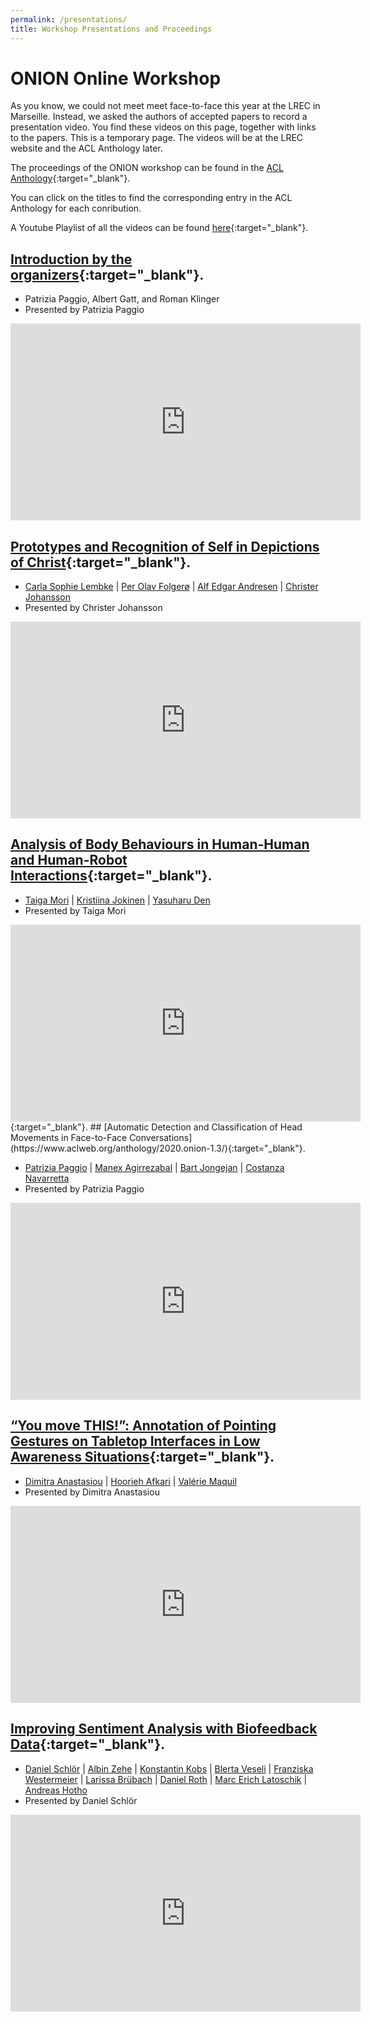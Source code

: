 ```yaml
---
permalink: /presentations/
title: Workshop Presentations and Proceedings
---
```


# ONION Online Workshop

As you know, we could not meet meet face-to-face this year at the LREC in Marseille. Instead, we asked the authors of accepted papers to record a presentation video. You find these videos on this page, together with links to the papers. This is a temporary page. The videos will be at the LREC website and the ACL Anthology later.

The proceedings of the ONION workshop can be found in the [ACL Anthology](https://www.aclweb.org/anthology/volumes/2020.onion-1/){:target="_blank"}.

You can click on the titles to find the corresponding entry in the ACL Anthology for each conribution.

A Youtube Playlist of all the videos can be found [here](https://www.youtube.com/playlist?list=PLgTsfNOn0OEVSXG_sHlZ5ZP_FAJsRAQBV){:target="_blank"}.

## [Introduction by the organizers](https://www.aclweb.org/anthology/2020.onion-1.0/){:target="_blank"}.

* Patrizia Paggio, Albert Gatt, and Roman Klinger
* Presented by Patrizia Paggio

<iframe width="560" height="315" src="https://www.youtube.com/embed/qFeIkIpZwpc" frameborder="0" allow="accelerometer; autoplay; encrypted-media; gyroscope; picture-in-picture" allowfullscreen></iframe>

## [Prototypes and Recognition of Self in Depictions of Christ](https://www.aclweb.org/anthology/2020.onion-1.1/){:target="_blank"}.

* [Carla Sophie Lembke](https://www.aclweb.org/anthology/people/c/carla-sophie-lembke/) | [Per Olav Folgerø](https://www.aclweb.org/anthology/people/p/per-olav-folgero/) | [Alf Edgar Andresen](https://www.aclweb.org/anthology/people/a/alf-edgar-andresen/) | [Christer Johansson](https://www.aclweb.org/anthology/people/c/christer-johansson/)
* Presented by Christer Johansson

<iframe width="560" height="315" src="https://www.youtube.com/embed/knU3XG24Hg4" frameborder="0" allow="accelerometer; autoplay; encrypted-media; gyroscope; picture-in-picture" allowfullscreen></iframe>

## [Analysis of Body Behaviours in Human-Human and Human-Robot Interactions](https://www.aclweb.org/anthology/2020.onion-1.2/){:target="_blank"}. 

* [Taiga Mori](https://www.aclweb.org/anthology/people/t/taiga-mori/) | [Kristiina Jokinen](https://www.aclweb.org/anthology/people/k/kristiina-jokinen/) | [Yasuharu Den](https://www.aclweb.org/anthology/people/y/yasuharu-den/)
* Presented by Taiga Mori

<iframe width="560" height="315" src="https://www.youtube.com/embed/dqJe_0v-9aI" frameborder="0" allow="accelerometer; autoplay; encrypted-media; gyroscope; picture-in-picture" allowfullscreen></iframe>
{:target="_blank"}.
## [Automatic Detection and Classification of Head Movements in Face-to-Face Conversations](https://www.aclweb.org/anthology/2020.onion-1.3/){:target="_blank"}.

* [Patrizia Paggio](https://www.aclweb.org/anthology/people/p/patrizia-paggio/) | [Manex Agirrezabal](https://www.aclweb.org/anthology/people/m/manex-agirrezabal/) | [Bart Jongejan](https://www.aclweb.org/anthology/people/b/bart-jongejan/) | [Costanza Navarretta](https://www.aclweb.org/anthology/people/c/costanza-navarretta/)
* Presented by Patrizia Paggio

<iframe width="560" height="315" src="https://www.youtube.com/embed/2JiesSOMzC4" frameborder="0" allow="accelerometer; autoplay; encrypted-media; gyroscope; picture-in-picture" allowfullscreen></iframe>

## [“You move THIS!”: Annotation of Pointing Gestures on Tabletop Interfaces in Low Awareness Situations](https://www.aclweb.org/anthology/2020.onion-1.4/){:target="_blank"}.

* [Dimitra Anastasiou](https://www.aclweb.org/anthology/people/d/dimitra-anastasiou/) | [Hoorieh Afkari](https://www.aclweb.org/anthology/people/h/hoorieh-afkari/) | [Valérie Maquil](https://www.aclweb.org/anthology/people/v/valerie-maquil/)
* Presented by Dimitra Anastasiou

<iframe width="560" height="315" src="https://www.youtube.com/embed/btoB_xuZ_84" frameborder="0" allow="accelerometer; autoplay; encrypted-media; gyroscope; picture-in-picture" allowfullscreen></iframe>

## [Improving Sentiment Analysis with Biofeedback Data](https://www.aclweb.org/anthology/2020.onion-1.5/){:target="_blank"}.

* [Daniel Schlör](https://www.aclweb.org/anthology/people/d/daniel-schlor/) | [Albin Zehe](https://www.aclweb.org/anthology/people/a/albin-zehe/) | [Konstantin Kobs](https://www.aclweb.org/anthology/people/k/konstantin-kobs/) | [Blerta Veseli](https://www.aclweb.org/anthology/people/b/blerta-veseli/) | [Franziska Westermeier](https://www.aclweb.org/anthology/people/f/franziska-westermeier/) | [Larissa Brübach](https://www.aclweb.org/anthology/people/l/larissa-brubach/) | [Daniel Roth](https://www.aclweb.org/anthology/people/d/daniel-roth/) | [Marc Erich Latoschik](https://www.aclweb.org/anthology/people/m/marc-erich-latoschik/) | [Andreas Hotho](https://www.aclweb.org/anthology/people/a/andreas-hotho/)
* Presented by Daniel Schlör

<iframe width="560" height="315" src="https://www.youtube.com/embed/rgMR40AdB_A" frameborder="0" allow="accelerometer; autoplay; encrypted-media; gyroscope; picture-in-picture" allowfullscreen></iframe>
